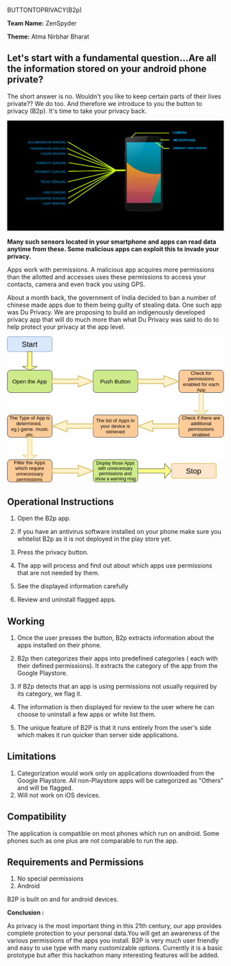 BUTTONTOPRIVACY(B2p)

**Team Name:** ZenSpyder

**Theme:** Atma Nirbhar Bharat

## Let&#39;s start with a fundamental question…Are all the information stored on your android phone private?

The short answer is no. Wouldn&#39;t you like to keep certain parts of their lives private?? We do too. And therefore we introduce to you the button to privacy (B2p). It&#39;s time to take your privacy back.

![alt text](images/Phone.png)

**Many such sensors located in your smartphone and apps can read data anytime from these. Some malicious apps can exploit this to invade your privacy.**

Apps work with permissions. A malicious app acquires more permissions than the allotted and accesses uses these permissions to access your contacts, camera and even track you using GPS.

About a month back, the government of India decided to ban a number of chinese made apps due to them being guilty of stealing data. One such app was Du Privacy. We are proposing to build an indigenously developed privacy app that will do much more than what Du Privacy was said to do to help protect your privacy at the app level.

![](images/Flowchart.png)

## Operational Instructions

1. Open the B2p app.

1. If you have an antivirus software installed on your phone make sure you whitelist B2p as it is not deployed in the play store yet.

1. Press the privacy button.

1. The app will process and find out about which apps use permissions that are not needed by them.

1. See the displayed information carefully

1. Review and uninstall flagged apps.

## Working

1. Once the user presses the button, B2p extracts information about the apps installed on their phone.

1. B2p then categorizes their apps into predefined categories ( each with their defined permissions). It extracts the category of the app from the Google Playstore.

1. If B2p detects that an app is using permissions not usually required by its category, we flag it.

1. The information is then displayed for review to the user where he can choose to uninstall a few apps or white list them.

1. The unique feature of B2P is that it runs entirely from the user&#39;s side which makes it run quicker than server side applications.

## Limitations

1. Categorization would work only on applications downloaded from the Google Playstore. All non-Playstore apps will be categorized as &quot;Others&quot; and will be flagged.
2. Will not work on iOS devices.

## Compatibility

The application is compatible on most phones which run on android. Some phones such as one plus are not comparable to run the app.

## Requirements and Permissions

1. No special permissions
2. Android

B2P is built on and for android devices.

**Conclusion :**

As privacy is the most important thing in this 21th century, our app provides complete protection to your personal data.You will get an awareness of the various permissions of the apps you install. B2P is very much user friendly and easy to use type with many customizable options. Currently it is a basic prototype but after this hackathon many interesting features will be added.
